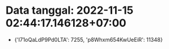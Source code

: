 # Data tanggal: 2022-11-15 02:44:17.146128+07:00

* {'I71oQaLdP9Pd0LTA': 7255, 'p8Whxm654KwUeEiR': 11348}
